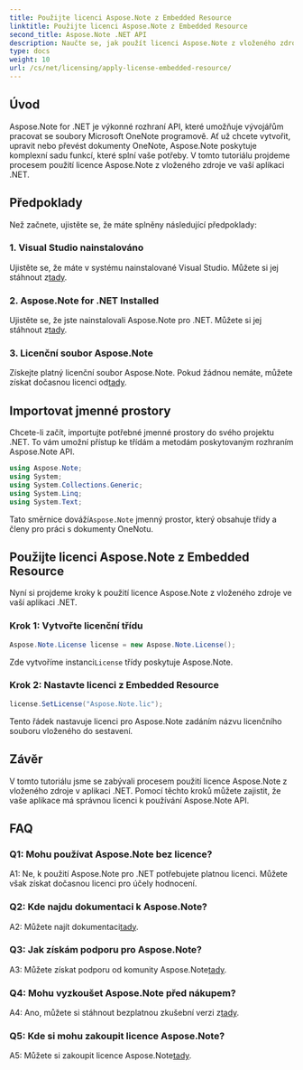 ```yaml
---
title: Použijte licenci Aspose.Note z Embedded Resource
linktitle: Použijte licenci Aspose.Note z Embedded Resource
second_title: Aspose.Note .NET API
description: Naučte se, jak použít licenci Aspose.Note z vloženého zdroje ve vaší aplikaci .NET. Postupujte podle našeho podrobného průvodce pro bezproblémovou integraci.
type: docs
weight: 10
url: /cs/net/licensing/apply-license-embedded-resource/
---
```

## Úvod

Aspose.Note for .NET je výkonné rozhraní API, které umožňuje vývojářům pracovat se soubory Microsoft OneNote programově. Ať už chcete vytvořit, upravit nebo převést dokumenty OneNote, Aspose.Note poskytuje komplexní sadu funkcí, které splní vaše potřeby. V tomto tutoriálu projdeme procesem použití licence Aspose.Note z vloženého zdroje ve vaší aplikaci .NET.

## Předpoklady

Než začnete, ujistěte se, že máte splněny následující předpoklady:

### 1. Visual Studio nainstalováno

 Ujistěte se, že máte v systému nainstalované Visual Studio. Můžete si jej stáhnout z[tady](https://visualstudio.microsoft.com/).

### 2. Aspose.Note for .NET Installed

 Ujistěte se, že jste nainstalovali Aspose.Note pro .NET. Můžete si jej stáhnout z[tady](https://releases.aspose.com/note/net/).

### 3. Licenční soubor Aspose.Note

 Získejte platný licenční soubor Aspose.Note. Pokud žádnou nemáte, můžete získat dočasnou licenci od[tady](https://purchase.aspose.com/temporary-license/).

## Importovat jmenné prostory

Chcete-li začít, importujte potřebné jmenné prostory do svého projektu .NET. To vám umožní přístup ke třídám a metodám poskytovaným rozhraním Aspose.Note API.

```csharp
using Aspose.Note;
using System;
using System.Collections.Generic;
using System.Linq;
using System.Text;
```

 Tato směrnice dováží`Aspose.Note` jmenný prostor, který obsahuje třídy a členy pro práci s dokumenty OneNotu.

## Použijte licenci Aspose.Note z Embedded Resource

Nyní si projdeme kroky k použití licence Aspose.Note z vloženého zdroje ve vaší aplikaci .NET.

### Krok 1: Vytvořte licenční třídu

```csharp
Aspose.Note.License license = new Aspose.Note.License();
```

 Zde vytvoříme instanci`License` třídy poskytuje Aspose.Note.

### Krok 2: Nastavte licenci z Embedded Resource

```csharp
license.SetLicense("Aspose.Note.lic");
```

Tento řádek nastavuje licenci pro Aspose.Note zadáním názvu licenčního souboru vloženého do sestavení.

## Závěr

V tomto tutoriálu jsme se zabývali procesem použití licence Aspose.Note z vloženého zdroje v aplikaci .NET. Pomocí těchto kroků můžete zajistit, že vaše aplikace má správnou licenci k používání Aspose.Note API.

## FAQ

### Q1: Mohu používat Aspose.Note bez licence?

A1: Ne, k použití Aspose.Note pro .NET potřebujete platnou licenci. Můžete však získat dočasnou licenci pro účely hodnocení.

### Q2: Kde najdu dokumentaci k Aspose.Note?

 A2: Můžete najít dokumentaci[tady](https://reference.aspose.com/note/net/).

### Q3: Jak získám podporu pro Aspose.Note?

 A3: Můžete získat podporu od komunity Aspose.Note[tady](https://forum.aspose.com/c/note/28).

### Q4: Mohu vyzkoušet Aspose.Note před nákupem?

 A4: Ano, můžete si stáhnout bezplatnou zkušební verzi z[tady](https://releases.aspose.com/).

### Q5: Kde si mohu zakoupit licence Aspose.Note?

 A5: Můžete si zakoupit licence Aspose.Note[tady](https://purchase.aspose.com/buy).